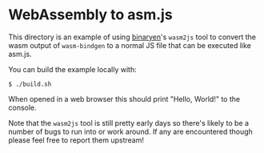 # WebAssembly to asm.js

This directory is an example of using [binaryen]'s `wasm2js` tool to convert
the wasm output of `wasm-bindgen` to a normal JS file that can be executed like
asm.js.

You can build the example locally with:

```
$ ./build.sh
```

When opened in a web browser this should print "Hello, World!" to the console.

Note that the `wasm2js` tool is still pretty early days so there's likely to be
a number of bugs to run into or work around. If any are encountered though
please feel free to report them upstream!

[binaryen]: https://github.com/WebAssembly/binaryen

